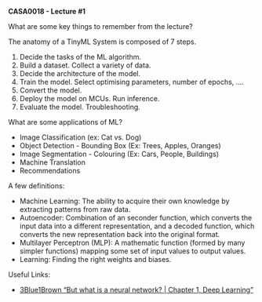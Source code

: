 **CASA0018 - Lecture #1**

What are some key things to remember from the lecture? 

The anatomy of a TinyML System is composed of 7 steps. 
1. Decide the tasks of the ML algorithm. 
2. Build a dataset. Collect a variety of data. 
3. Decide the architecture of the model. 
4. Train the model. Select optimising parameters, number of epochs, …. 
5. Convert the model. 
6. Deploy the model on MCUs. Run inference. 
7. Evaluate the model. Troubleshooting. 

What are some applications of ML? 
- Image Classification (ex: Cat vs. Dog)
- Object Detection - Bounding Box (Ex: Trees, Apples, Oranges)
- Image Segmentation - Colouring (Ex: Cars, People, Buildings) 
- Machine Translation
- Recommendations

A few definitions: 
- Machine Learning: The ability to acquire their own knowledge by extracting patterns from raw data. 
- Autoencoder: Combination of an seconder function, which converts the input data into a different representation, and a decoded function, which converts the new representation back into the original format.
- Multilayer Perceptron (MLP): A mathematic function (formed by many simpler functions) mapping some set of input values to output values. 
- Learning: Finding the right weights and biases. 

Useful Links:
- [3Blue1Brown “But what is a neural network? | Chapter 1, Deep Learning”](https://www.youtube.com/watch?v=aircAruvnKk)

